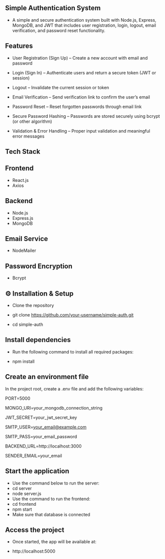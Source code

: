 ## Simple Authentication System

- A simple and secure authentication system built with Node.js, Express, MongoDB, and JWT that includes user registration, login, logout, email verification, and password reset functionality.

## Features

-  User Registration (Sign Up) – Create a new account with email and password

-  Login (Sign In) – Authenticate users and return a secure token (JWT or session)

-  Logout – Invalidate the current session or token

-  Email Verification – Send verification link to confirm the user’s email

-  Password Reset – Reset forgotten passwords through email link

-  Secure Password Hashing – Passwords are stored securely using bcrypt (or other algorithm)

-  Validation & Error Handling – Proper input validation and meaningful error messages

## Tech Stack

   ## Frontend
   -  React.js
   -  Axios
   ## Backend
   -  Node.js
   -  Express.js
   -  MongoDB
   ## Email Service
   -  NodeMailer
   ## Password Encryption
   -  Bcrypt

## ⚙️ Installation & Setup

- Clone the repository

- git clone https://github.com/your-username/simple-auth.git
- cd simple-auth

## Install dependencies
 - Run the following command to install all required packages:

 - npm install


## Create an environment file
 In the project root, create a .env file and add the following variables:

 PORT=5000  

 MONGO_URI=your_mongodb_connection_string  

 JWT_SECRET=your_jwt_secret_key  

 SMTP_USER=your_email@example.com  

 SMTP_PASS=your_email_password  

 BACKEND_URL=http://localhost:3000  

 SENDER_EMAIL=your_email  


## Start the application
 - Use the command below to run the server:
 - cd server
 - node server.js
 - Use the command to run the frontend:
 - cd frontend
 - npm start
 - Make sure that database is connected


## Access the project
 - Once started, the app will be available at:

 - http://localhost:5000
